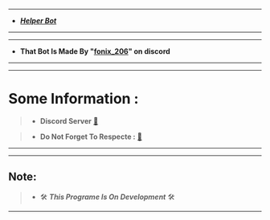 ---------------------------------------------------------------------------------------

*  ***[Helper Bot](https://github.com/FonixCommunity/HelperBot-py)***

---------------------------------------------------------------------------------------

---------------------------------------------------------------------------------------

- **That Bot Is Made By "[fonix_206](https://github.com/FonixCommunity)" on discord**

---------------------------------------------------------------------------------------

---------------------------------------------------------------------------------------

# **Some Information :**

> * ****Discord Server**** [:safety_pin:](https://discord.gg/YUNUhkrzhg)

> * ****Do Not Forget To Respecte :**** [:safety_pin:](https://github.com/FonixCommunity/Helper_Bot.py/blob/main/LECENSE)

---------------------------------------------------------------------------------------

---------------------------------------------------------------------------------------

## ****Note:****

> * 🛠️ _**This Programe Is On Development**_ 🛠️
---------------------------------------------------------------------------------------
